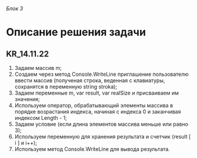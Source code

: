 *Блок 3*
# Описание решения задачи
## KR_14.11.22
1. Задаем массив m;
2. Создаем через метод Console.WriteLine приглашение пользователю ввести массив (полученая строка, веденная с клавиатуры, сохранятся в переменную string stroka);
3. Задаем переменные m, var result, var realSize и присваиваем им значения;
4. Используем оператор, обрабатывающий элементы массива в порядке возрастания индекса, начиная с индекса 0 и заканчивая индексом Length - 1;
5. Задаем условие (если длина элементов массива меньше или равно 3);
6. Используем переменную для хранения результата и счетчик (result [ i ] и i++);
7. Используем метод Console.WriteLine для вывода результата.